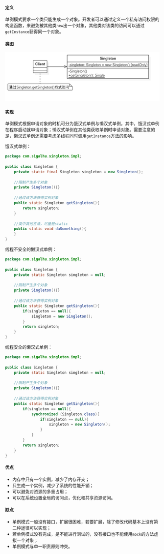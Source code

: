 #### 定义

单例模式要求一个类只能生成一个对象。开发者可以通过定义一个私有访问权限的构造函数，来避免被其他类`new`出一个对象，其他类对该类的访问可以通过`getInstance`获得同一个对象。

#### 类图

![](pic/1.png)

#### 实现

单例模式根据申请对象的时机可分为饿汉式单例与懒汉式单例，其中，饿汉式单例在程序启动就申请对象；懒汉式单例在其他类获取单例时申请对象。需要注意的是，懒汉式单例还需要考虑多线程同时调用`getInstance`方法的影响。

饿汉式单例：
```java
package com.sigalhu.singleton.impl;

public class Singleton {
    private static final Singleton singleton = new Singleton();

    //限制产生多个对象
    private Singleton(){}

    //通过该方法获得实例对象
    public static Singleton getSingleton(){
        return singleton;
    }

    //类中其他方法，尽量是static
    public static void daSomething(){
    }
}
```
线程不安全的懒汉式单例：
```java
package com.sigalhu.singleton.impl;

public class Singleton {
    private static Singleton singleton = null;

    //限制产生多个对象
    private Singleton(){}

    //通过该方法获得实例对象
    public static Singleton getSingleton(){
        if(singleton == null){
            singleton = new Singleton();
        }
        return singleton;
    }
}
```
线程安全的懒汉式单例：
```java
package com.sigalhu.singleton.impl;

public class Singleton {
    private static Singleton singleton = null;

    //限制产生多个对象
    private Singleton(){}

    //通过该方法获得实例对象
    public static Singleton getSingleton(){
        if(singleton == null){
            synchronized (Singleton.class){
                if(singleton == null){
                    singleton = new Singleton();
                }
            }
        }
        return singleton;
    }
}
```

#### 优点

* 内存中只有一个实例，减少了内存开支；
* 只生成一个实例，减少了系统的性能开销；
* 可以避免对资源的多重占用；
* 可以在系统设置全局的访问点，优化和共享资源访问。

#### 缺点

* 单例模式一般没有接口，扩展很困难，若要扩展，除了修改代码基本上没有第二种途径可以实现；
* 若单例模式没有完成，是不能进行测试的，没有接口也不能使用`mock`的方法虚拟一个对象；
* 单例模式与单一职责原则冲突。
